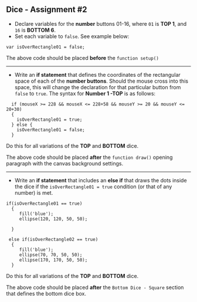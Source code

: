 ## Dice - Assignment #2  

- Declare variables for the **number** buttons 01-16, where `01` is  **TOP 1**, and `16` is **BOTTOM 6**.   
- Set each variable to `false`. See example below:
  
```var isOverRectangle01 = false;```

The above code should be placed **before** the `function setup()`

---

- Write an **if statement** that defines the coordinates of the rectangular space of each of the **number buttons**. Should the mouse cross into this space, this will change the declaration for that particular button from `false` to `true`. The syntax for **Number 1 -TOP** is as follows:

``` 
  if (mouseX >= 228 && mouseX <= 228+58 && mouseY >= 20 && mouseY <= 20+30) 
  {
    isOverRectangle01 = true;
  } else {
    isOverRectangle01 = false;
  }
```
Do this for all variations of the **TOP** and **BOTTOM** dice.

The above code should be placed **after** the `function draw()` opening paragraph with the canvas background settings.

---

- Write an **if statement** that includes an **else if** that draws the dots inside the dice if the `isOverRectangle01 = true` condition (or that of any number) is met.

```
if(isOverRectangle01 == true)
  {
     fill('blue');
     ellipse(120, 120, 50, 50);
    
  }
   
 else if(isOverRectangle02 == true)
  {
     fill('blue');
     ellipse(70, 70, 50, 50);
     ellipse(170, 170, 50, 50);
  }
```
Do this for all variations of the **TOP** and **BOTTOM** dice.

The above code should be placed **after** the `Bottom Dice - Square` section that defines the bottom dice box.
